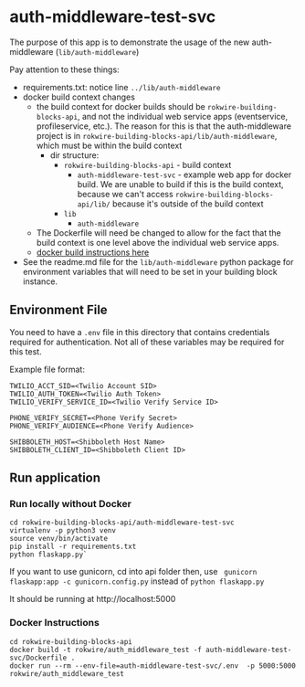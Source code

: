 # auth-middleware-test-svc

The purpose of this app is to demonstrate the usage of the new auth-middleware (`lib/auth-middleware`)

Pay attention to these things:

- requirements.txt: notice line `../lib/auth-middleware`
- docker build context changes
  - the build context for docker builds should be `rokwire-building-blocks-api`, and not the individual web service apps (eventservice, profileservice, etc.).  The reason for this is that the auth-middleware project is in `rokwire-building-blocks-api/lib/auth-middleware`, which must be within the build context
    - dir structure:
      - `rokwire-building-blocks-api` - build context
        - `auth-middleware-test-svc` - example web app for docker build. We are unable to build if this is the build context, because we can't access `rokwire-building-blocks-api/lib/` because it's outside of the build context
      - `lib`
        - `auth-middleware`
  - The Dockerfile will need be changed to allow for the fact that the build context is one level above the individual web service apps.
  - [docker build instructions here](#docker-build)
- See the readme.md file for the `lib/auth-middleware` python package for environment variables that will need to be set in your building block instance.

## Environment File

You need to have a `.env` file in this directory that contains credentials required for authentication. 
Not all of these variables may be required for this test. 

Example file format:
```
TWILIO_ACCT_SID=<Twilio Account SID>
TWILIO_AUTH_TOKEN=<Twilio Auth Token>
TWILIO_VERIFY_SERVICE_ID=<Twilio Verify Service ID>

PHONE_VERIFY_SECRET=<Phone Verify Secret> 
PHONE_VERIFY_AUDIENCE=<Phone Verify Audience>

SHIBBOLETH_HOST=<Shibboleth Host Name>
SHIBBOLETH_CLIENT_ID=<Shibboleth Client ID>
```

## Run application

### Run locally without Docker
```
cd rokwire-building-blocks-api/auth-middleware-test-svc
virtualenv -p python3 venv
source venv/bin/activate
pip install -r requirements.txt
python flaskapp.py`
```

If you want to use gunicorn, cd into api folder then, use ` gunicorn flaskapp:app -c gunicorn.config.py` instead of `python flaskapp.py` 

It should be running at http://localhost:5000

### Docker Instructions

```
cd rokwire-building-blocks-api
docker build -t rokwire/auth_middleware_test -f auth-middleware-test-svc/Dockerfile .
docker run --rm --env-file=auth-middleware-test-svc/.env  -p 5000:5000 rokwire/auth_middleware_test
```
